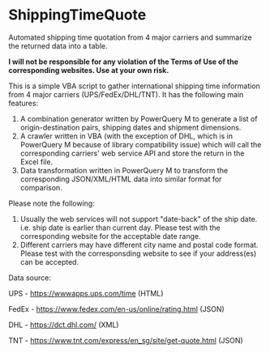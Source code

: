 # ShippingTimeQuote
Automated shipping time quotation from 4 major carriers and summarize the returned data into a table.

**I will not be responsible for any violation of the Terms of Use of the corresponding websites. Use at your own risk.**

This is a simple VBA script to gather international shipping time information from 4 major carriers (UPS/FedEx/DHL/TNT). It has the following main features:

1. A combination generator written by PowerQuery M to generate a list of origin-destination pairs, shipping dates and shipment dimensions.
2. A crawler written in VBA (with the exception of DHL, which is in PowerQuery M because of library compatibility issue) which will call the corresponding carriers' web service API and store the return in the Excel file.
3. Data transformation written in PowerQuery M to transform the corresponding JSON/XML/HTML data into similar format for comparison.

Please note the following:
1. Usually the web services will not support "date-back" of the ship date. i.e. ship date is earlier than current day. Please test with the corresponding website for the acceptable date range.
2. Different carriers may have different city name and postal code format. Please test with the corresponsding website to see if your address(es) can be accepted.

Data source:

UPS - https://wwwapps.ups.com/time (HTML)

FedEx - https://www.fedex.com/en-us/online/rating.html (JSON)

DHL - https://dct.dhl.com/ (XML)

TNT - https://www.tnt.com/express/en_sg/site/get-quote.html (JSON)
